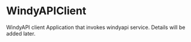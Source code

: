# WindyAPIClient
WindyAPI client Application that invokes windyapi service. Details will be added later.
